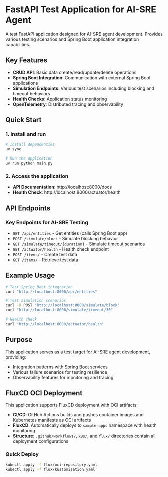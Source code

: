 # FastAPI Test Application for AI-SRE Agent

A test FastAPI application designed for AI-SRE agent development.
Provides various testing scenarios and Spring Boot application integration capabilities.

## Key Features

- **CRUD API**: Basic data create/read/update/delete operations
- **Spring Boot Integration**: Communication with external Spring Boot applications
- **Simulation Endpoints**: Various test scenarios including blocking and timeout behaviors
- **Health Checks**: Application status monitoring
- **OpenTelemetry**: Distributed tracing and observability

## Quick Start

### 1. Install and run
```bash
# Install dependencies
uv sync

# Run the application
uv run python main.py
```

### 2. Access the application
- **API Documentation**: http://localhost:8000/docs
- **Health Check**: http://localhost:8000/actuator/health

## API Endpoints

### Key Endpoints for AI-SRE Testing
- `GET /api/entities` - Get entities (calls Spring Boot app)
- `POST /simulate/block` - Simulate blocking behavior
- `GET /simulate/timeout/{duration}` - Simulate timeout scenarios
- `GET /actuator/health` - Health check endpoint
- `POST /items/` - Create test data
- `GET /items/` - Retrieve test data

## Example Usage

```bash
# Test Spring Boot integration
curl "http://localhost:8000/api/entities"

# Test simulation scenarios
curl -X POST "http://localhost:8000/simulate/block"
curl "http://localhost:8000/simulate/timeout/30"

# Health check
curl "http://localhost:8000/actuator/health"
```

## Purpose

This application serves as a test target for AI-SRE agent development, providing:
- Integration patterns with Spring Boot services
- Various failure scenarios for testing resilience
- Observability features for monitoring and tracing

## FluxCD OCI Deployment

This application supports FluxCD deployment with OCI artifacts:

- **CI/CD**: GitHub Actions builds and pushes container images and Kubernetes manifests as OCI artifacts
- **FluxCD**: Automatically deploys to `sample-apps` namespace with health monitoring
- **Structure**: `.github/workflows/`, `k8s/`, and `flux/` directories contain all deployment configurations

### Quick Deploy
```bash
kubectl apply -f flux/oci-repository.yaml
kubectl apply -f flux/kustomization.yaml
```